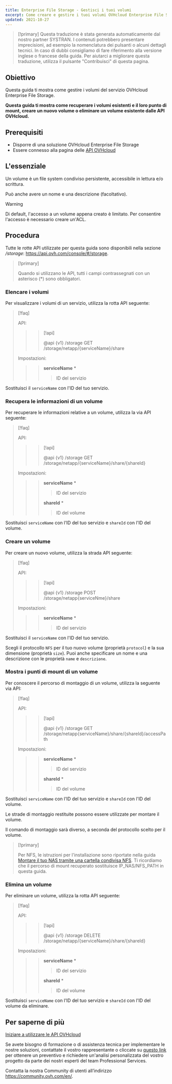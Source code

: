 ```yaml
---
title: Enterprise File Storage - Gestisci i tuoi volumi
excerpt: Come creare e gestire i tuoi volumi OVHcloud Enterprise File Storage utilizzando le API OVHcloud
updated: 2021-10-27
---
```


> [!primary]
> Questa traduzione è stata generata automaticamente dal nostro partner SYSTRAN. I contenuti potrebbero presentare imprecisioni, ad esempio la nomenclatura dei pulsanti o alcuni dettagli tecnici. In caso di dubbi consigliamo di fare riferimento alla versione inglese o francese della guida. Per aiutarci a migliorare questa traduzione, utilizza il pulsante "Contribuisci" di questa pagina.
>

## Obiettivo

Questa guida ti mostra come gestire i volumi del servizio OVHcloud Enterprise File Storage.

**Questa guida ti mostra come recuperare i volumi esistenti e il loro punto di mount, creare un nuovo volume o eliminare un volume esistente dalle API OVHcloud.**

## Prerequisiti

- Disporre di una soluzione OVHcloud Enterprise File Storage
- Essere connesso alla pagina delle [API OVHcloud](https://api.ovh.com/)

## L'essenziale

Un volume è un file system condiviso persistente, accessibile in lettura e/o scrittura.

Può anche avere un nome e una descrizione (facoltativo).

> [!warning]
>
> Di default, l'accesso a un volume appena creato è limitato. Per consentire l'accesso è necessario creare un'ACL.
>

## Procedura

Tutte le rotte API utilizzate per questa guida sono disponibili nella sezione */storage*: <https://api.ovh.com/console/#/storage>.

> [!primary]
>
> Quando si utilizzano le API, tutti i campi contrassegnati con un asterisco (\*) sono obbligatori.
>

### Elencare i volumi

Per visualizzare i volumi di un servizio, utilizza la rotta API seguente:

> [!faq]
>
> API:
>
>> > [!api]
>> >
>> > @api {v1} /storage GET /storage/netapp/{serviceName}/share
>> >
>>
>
> Impostazioni:
>
>> > **serviceName** *
>> >
>> >> ID del servizio
>> >
>

Sostituisci il `serviceName` con l'ID del tuo servizio.

### Recupera le informazioni di un volume

Per recuperare le informazioni relative a un volume, utilizza la via API seguente:

> [!faq]
>
> API:
>
>> > [!api]
>> >
>> > @api {v1} /storage GET /storage/netapp/{serviceName}/share/{shareId}
>> >
>>
>
> Impostazioni:
>
>> > **serviceName** *
>> >
>> >> ID del servizio
>> >
>> > **shareId** *
>> >
>> >> ID del volume
>

Sostituisci `serviceName` con l'ID del tuo servizio e `shareId` con l'ID del volume.

### Creare un volume

Per creare un nuovo volume, utilizza la strada API seguente:

> [!faq]
>
> API:
>
>> > [!api]
>> >
>> > @api {v1} /storage POST /storage/netapp{serviceNme}/share
>> >
>>
>
> Impostazioni:
>
>> > **serviceName** *
>> >
>> >> ID del servizio
>> >
>

Sostituisci il `serviceName` con l'ID del tuo servizio.

Scegli il protocollo `NFS` per il tuo nuovo volume (proprietà `protocol`) e la sua dimensione (proprietà `size`).
Puoi anche specificare un nome e una descrizione con le proprietà `name` e `descrizione`.

### Mostra i punti di mount di un volume

Per conoscere il percorso di montaggio di un volume, utilizza la seguente via API:

> [!faq]
>
> API:
>
>> > [!api]
>> >
>> > @api {v1} /storage GET /storage/netapp{serviceName}/share/{shareId}/accessPath
>> >
>>
>
> Impostazioni:
>
>> > **serviceName** *
>> >
>> >> ID del servizio
>> >
>> > **shareId** *
>> >
>> >> ID del volume
>

Sostituisci `serviceName` con l'ID del tuo servizio e `shareId` con l'ID del volume.

Le strade di montaggio restituite possono essere utilizzate per montare il volume.

Il comando di montaggio sarà diverso, a seconda del protocollo scelto per il volume.  

> [!primary]
>
> Per NFS, le istruzioni per l'installazione sono riportate nella guida [Montare il tuo NAS tramite una cartella condivisa NFS](/pages/storage_and_backup/file_storage/ha_nas/nas_nfs).
> Ti ricordiamo che il percorso di mount recuperato sostituisce IP_NAS/NFS_PATH in questa guida.
>  

### Elimina un volume

Per eliminare un volume, utilizza la rotta API seguente:  

> [!faq]
>
> API:
>
>> > [!api]
>> >
>> > @api {v1} /storage DELETE /storage/netapp/{serviceName}/share/{shareId}
>> >
>>
>
> Impostazioni:
>
>> > **serviceName** *
>> >
>> >> ID del servizio
>> >
>> > **shareId** *
>> >
>> >> ID del volume
>

Sostituisci `serviceName` con l'ID del tuo servizio e `shareId` con l'ID del volume da eliminare.

## Per saperne di più

[Iniziare a utilizzare le API OVHcloud](/pages/manage_and_operate/api/first-steps)

Se avete bisogno di formazione o di assistenza tecnica per implementare le nostre soluzioni, contattate il vostro rappresentante o cliccate su [questo link](https://www.ovhcloud.com/it/professional-services/) per ottenere un preventivo e richiedere un'analisi personalizzata del vostro progetto da parte dei nostri esperti del team Professional Services.

Contatta la nostra Community di utenti all’indirizzo <https://community.ovh.com/en/>.

